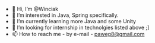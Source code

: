 - 👋 Hi, I’m @Winciak
- 👀 I’m interested in Java, Spring specifically. 
- 🌱 I’m currently learning more Java and some Unity
- 💞️ I’m looking for internship in technolgies listed above ;]
- 📫 How to reach me - by e-mail - paweg8@gmail.com


